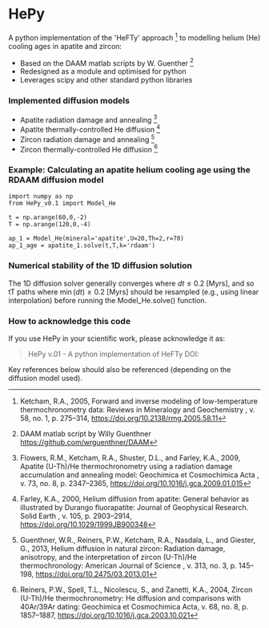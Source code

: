 # HePy
A python implementation of the 'HeFTy' approach [^1] to modelling helium (He) cooling ages in apatite and zircon:

- Based on the DAAM matlab scripts by W. Guenther [^2]
- Redesigned as a module and optimised for python
- Leverages scipy and other standard python libraries

### Implemented diffusion models
- Apatite radiation damage and annealing [^3]
- Apatite thermally-controlled He diffusion [^4]
- Zircon radiation damage and annealing [^5]
- Zircon thermally-controlled He diffusion [^6]

### Example: Calculating an apatite helium cooling age using the RDAAM diffusion model
```
import numpy as np
from HePy_v0.1 import Model_He

t = np.arange(60,0,-2)
T = np.arange(120,0,-4)

ap_1 = Model_He(mineral='apatite',U=20,Th=2,r=70)
ap_1_age = apatite_1.solve(t,T,k='rdaam')
```
### Numerical stability of the 1D diffusion solution
The 1D diffusion solver generally converges where $dt \leq 0.2$ [Myrs], and so tT paths where $\min(dt) \geq 0.2$ [Myrs] should be resampled (e.g., using linear interpolation) before running the Model_He.solve() function.

### How to acknowledge this code
If you use HePy in your scientific work, please acknowledge it as:

> HePy v.01 - A python implementation of HeFTy DOI:

Key references below should also be referenced (depending on the diffusion model used).

[^1]: Ketcham, R.A., 2005, Forward and inverse modeling of low-temperature thermochronometry data: Reviews in Mineralogy and Geochemistry , v. 58, no. 1, p. 275–314, https://doi.org/10.2138/rmg.2005.58.11
[^2]: DAAM matlab script by Willy Guenthner https://github.com/wrguenthner/DAAM
[^3]: Flowers, R.M., Ketcham, R.A., Shuster, D.L., and Farley, K.A., 2009, Apatite (U-Th)/He thermochronometry using a radiation damage accumulation and annealing model: Geochimica et Cosmochimica Acta , v. 73, no. 8, p. 2347–2365, https://doi.org/10.1016/j.gca.2009.01.015
[^4]: Farley, K.A., 2000, Helium diffusion from apatite: General behavior as illustrated by Durango fluorapatite: Journal of Geophysical Research. Solid Earth , v. 105, p. 2903–2914, https://doi.org/10.1029/1999JB900348
[^5]: Guenthner, W.R., Reiners, P.W., Ketcham, R.A., Nasdala, L., and Giester, G., 2013, Helium diffusion in natural zircon: Radiation damage, anisotropy, and the interpretation of zircon (U-Th)/He thermochronology: American Journal of Science , v. 313, no. 3, p. 145–198, https://doi.org/10.2475/03.2013.01
[^6]: Reiners, P.W., Spell, T.L., Nicolescu, S., and Zanetti, K.A., 2004, Zircon (U-Th)/He thermochronometry: He diffusion and comparisons with 40Ar/39Ar dating: Geochimica et Cosmochimica Acta, v. 68, no. 8, p. 1857–1887, https://doi.org/10.1016/j.gca.2003.10.021
